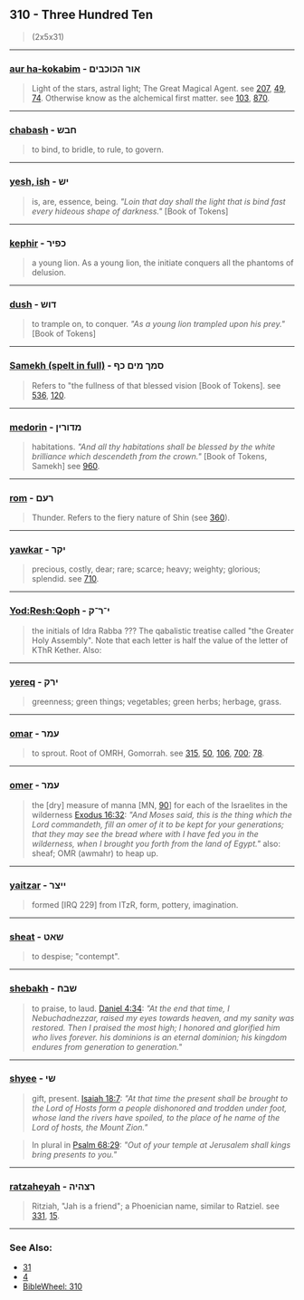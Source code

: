 ## 310 - Three Hundred Ten
> (2x5x31)

---

###  [aur ha-kokabim](/keys/AVR.HKVKBIM) - אור הכוכבים
> Light of the stars, astral light; The Great Magical Agent. see [207](207), [49](49), [74](74).  Otherwise know as the alchemical first matter. see [103](103), [870](870).

---

###  [chabash](/keys/ChBSh) - חבש
> to bind, to bridle, to rule, to govern.

---

### [yesh, ish](/keys/ISh) - יש
> is, are, essence, being. *"Loin that day shall the light that is bind fast every hideous shape of darkness."* [Book of Tokens]

---

### [kephir](/keys/KPIR) - כפיר
> a young lion. As a young lion, the initiate conquers all the phantoms of delusion.

---

### [dush](/keys/DVSh) - דוש
> to trample on, to conquer. *"As a young lion trampled upon his prey."* [Book of Tokens]

---

### [Samekh (spelt in full)](/keys/SMK.MIM.KP) - סמך מים כף
> Refers to "the fullness of that blessed vision [Book of Tokens]. see [536](536), [120](120).

---

### [medorin](/keys/MDVRIN) - מדורין
> habitations. *"And all thy habitations shall be blessed by the white brilliance which descendeth from the crown."* [Book of Tokens, Samekh] see [960](960).

---

### [rom](/keys/ROM) - רעם
> Thunder. Refers to the fiery nature of Shin (see [360](360)).

---

### [yawkar](/keys/IQR) - יקר
> precious, costly, dear; rare; scarce; heavy; weighty; glorious; splendid. see [710](710).

---

### [Yod:Resh:Qoph](/keys/I-R-Q) - י־ר־ק
> the initials of Idra Rabba ??? The qabalistic treatise called "the Greater Holy Assembly". Note that each letter is half the value of the letter of KThR Kether. Also:

---

### [yereq](/keys/IRQ) - ירק
> greenness; green things; vegetables; green herbs; herbage, grass.

---

###  [omar](/keys/OMR) - עמר
> to sprout. Root of OMRH, Gomorrah. see [315](315), [50](50), [106](106), [700](700); [78](78).

---

### [omer](/keys/OMR) - עמר
> the [dry] measure of manna [MN, [90](90)] for each of the Israelites in the wilderness [Exodus 16:32](http://biblehub.com/exodus/16-32.htm): *"And Moses said, this is the thing which the Lord commandeth, fill an omer of it to be kept for your generations; that they may see the bread where with I have fed you in the wilderness, when I brought you forth from the land of Egypt."* also: sheaf; OMR (awmahr) to heap up.

---

### [yaitzar](/keys/IITzR) - ייצר
> formed [IRQ 229] from ITzR, form, pottery, imagination.

---

### [sheat](/keys/ShAT) - שאט
> to despise; "contempt".

---

### [shebakh](/keys/ShBCh) - שבח
> to praise, to laud. [Daniel 4:34](http://biblehub.com/daniel/4-34.htm): *"At the end that time, I Nebuchadnezzar, raised my eyes towards heaven, and my sanity was restored. Then I praised the most high; I honored and glorified him who lives forever. his dominions is an eternal dominion; his kingdom endures from generation to generation."*

---

### [shyee](/keys/ShI) - שי
> gift, present. [Isaiah 18:7](http://biblehub.com/isaiah/18-7.htm): *"At that time the present shall be brought to the Lord of Hosts form a people dishonored and trodden under foot, whose land the rivers have spoiled, to the place of he name of the Lord of hosts, the Mount Zion."*

> In plural in [Psalm 68:29](http://biblehub.com/psalms/68-29.htm): *"Out of your temple at Jerusalem shall kings bring presents to you."*

---

### [ratzaheyah](/keys/RTzHIH) - רצהיה
> Ritziah, "Jah is a friend"; a Phoenician name, similar to Ratziel. see [331](331), [15](15).

---

### See Also:

- [31](31)
- [4](4)
- [BibleWheel: 310](https://www.biblewheel.com/GR/GR_Database.php?Gem_Number=310)

